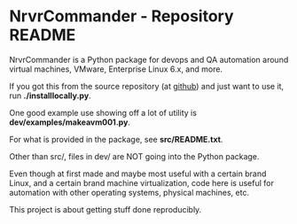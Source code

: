 # NrvrCommander - Repository README

NrvrCommander is a Python package for devops and QA automation around
virtual machines, VMware, Enterprise Linux 6.x, and more.

If you got this from the source repository
(at [github](https://github.com/srguiwiz/nrvr-commander))
and just want to use it, run **./installlocally.py**.

One good example use showing off a lot of utility is
**dev/examples/makeavm001.py**.

For what is provided in the package, see **src/README.txt**.

Other than src/, files in dev/ are NOT going into the Python package.

Even though at first made and maybe most useful with a certain brand Linux,
and a certain brand machine virtualization,
code here is useful for automation with other operating systems,
physical machines, etc.

This project is about getting stuff done reproducibly.
